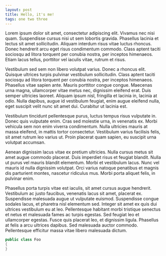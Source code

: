 ```yaml
---
layout: post
title: Hello, it's me!
tags: one two three
---
```

Lorem ipsum dolor sit amet, consectetur adipiscing elit. Vivamus nec nisi quam. Suspendisse cursus nisi ut sem lobortis gravida. Phasellus lacinia et lectus sit amet sollicitudin. Aliquam interdum risus vitae luctus rhoncus. Donec hendrerit arcu eget risus condimentum commodo. Class aptent taciti sociosqu ad litora torquent per conubia nostra, per inceptos himenaeos. Etiam lacus tellus, porttitor vel iaculis vitae, rutrum et risus.

Vestibulum sed sem non libero volutpat varius. Donec a rhoncus elit. Quisque ultrices turpis pulvinar vestibulum sollicitudin. Class aptent taciti sociosqu ad litora torquent per conubia nostra, per inceptos himenaeos. Phasellus vitae sapien ante. Mauris porttitor congue congue. Maecenas urna magna, ullamcorper vitae metus nec, dignissim eleifend erat. Duis semper ultricies laoreet. Aliquam ipsum nisl, fringilla et lacinia in, lacinia at odio. Nulla dapibus, augue id vestibulum feugiat, enim augue eleifend nulla, eget suscipit velit nunc sit amet dui. Curabitur ut lacinia est.

Vestibulum tincidunt pellentesque purus, luctus tempus risus vulputate in. Donec quis vulputate enim. Cras sed molestie urna, in venenatis ex. Morbi vehicula sem non enim viverra condimentum. Nulla ultricies mauris at massa eleifend, in mattis tortor consectetur. Vestibulum varius facilisis felis, sit amet rutrum leo varius ut. Proin placerat quam sapien, eu suscipit urna volutpat accumsan.

Aenean dignissim lacus vitae ex pretium ultricies. Nulla cursus metus sit amet augue commodo placerat. Duis imperdiet risus et feugiat blandit. Nulla ut purus vel mauris blandit elementum. Morbi et vestibulum lacus. Nunc vel mauris id nulla dignissim volutpat. Orci varius natoque penatibus et magnis dis parturient montes, nascetur ridiculus mus. Morbi porta aliquet felis, in pulvinar enim.

Phasellus porta turpis vitae est iaculis, sit amet cursus augue hendrerit. Vestibulum ac justo faucibus, venenatis lacus sit amet, placerat ex. Suspendisse malesuada augue ut vulputate euismod. Suspendisse congue sodales lacus, et pharetra nisl elementum sed. Integer sit amet ex quis dui ultrices vestibulum eu at leo. Pellentesque habitant morbi tristique senectus et netus et malesuada fames ac turpis egestas. Sed feugiat leo et ullamcorper egestas. Fusce quis placerat leo, et dignissim ligula. Phasellus at felis a arcu ultrices dapibus. Sed malesuada auctor commodo. Pellentesque efficitur massa vitae libero malesuada dictum.

```csharp
public class Foo
{
}
```